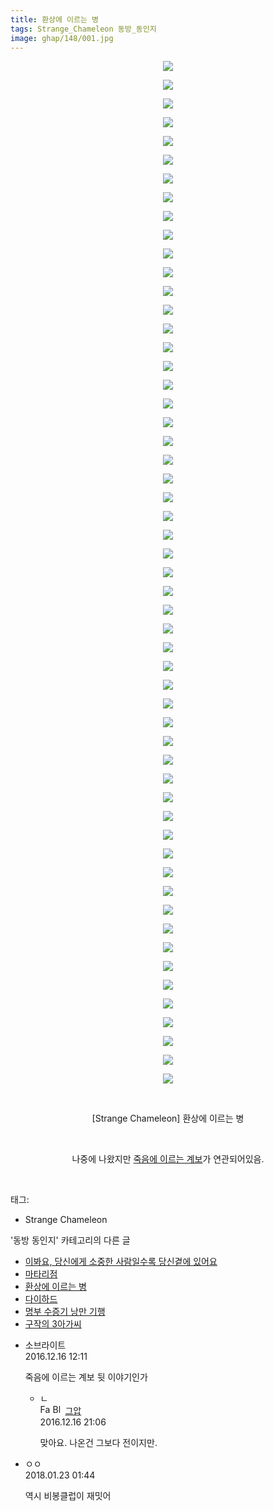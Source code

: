 ```yaml
---
title: 환상에 이르는 병
tags: Strange_Chameleon 동방_동인지
image: ghap/148/001.jpg
---
```

<div class="article">
<p style="text-align: center; clear: none; float: none;"><img src="{{ site.nasurl }}/ghap/148/001.jpg"/></p>
<p style="text-align: center; clear: none; float: none;"><img src="{{ site.nasurl }}/ghap/148/002.jpg"/></p>
<p style="text-align: center; clear: none; float: none;"><img src="{{ site.nasurl }}/ghap/148/003.jpg"/></p>
<p style="text-align: center; clear: none; float: none;"><img src="{{ site.nasurl }}/ghap/148/004.jpg"/></p>
<p style="text-align: center; clear: none; float: none;"><img src="{{ site.nasurl }}/ghap/148/005.jpg"/></p>
<p style="text-align: center; clear: none; float: none;"><img src="{{ site.nasurl }}/ghap/148/006.jpg"/></p>
<p style="text-align: center; clear: none; float: none;"><img src="{{ site.nasurl }}/ghap/148/007.jpg"/></p>
<p style="text-align: center; clear: none; float: none;"><img src="{{ site.nasurl }}/ghap/148/008.jpg"/></p>
<p style="text-align: center; clear: none; float: none;"><img src="{{ site.nasurl }}/ghap/148/009.jpg"/></p>
<p style="text-align: center; clear: none; float: none;"><img src="{{ site.nasurl }}/ghap/148/010.jpg"/></p>
<p style="text-align: center; clear: none; float: none;"><img src="{{ site.nasurl }}/ghap/148/011.jpg"/></p>
<p style="text-align: center; clear: none; float: none;"><img src="{{ site.nasurl }}/ghap/148/012.jpg"/></p>
<p style="text-align: center; clear: none; float: none;"><img src="{{ site.nasurl }}/ghap/148/013.jpg"/></p>
<p style="text-align: center; clear: none; float: none;"><img src="{{ site.nasurl }}/ghap/148/014.jpg"/></p>
<p style="text-align: center; clear: none; float: none;"><img src="{{ site.nasurl }}/ghap/148/015.jpg"/></p>
<p style="text-align: center; clear: none; float: none;"><img src="{{ site.nasurl }}/ghap/148/016.jpg"/></p>
<p style="text-align: center; clear: none; float: none;"><img src="{{ site.nasurl }}/ghap/148/017.jpg"/></p>
<p style="text-align: center; clear: none; float: none;"><img src="{{ site.nasurl }}/ghap/148/018.jpg"/></p>
<p style="text-align: center; clear: none; float: none;"><img src="{{ site.nasurl }}/ghap/148/019.jpg"/></p>
<p style="text-align: center; clear: none; float: none;"><img src="{{ site.nasurl }}/ghap/148/020.jpg"/></p>
<p style="text-align: center; clear: none; float: none;"><img src="{{ site.nasurl }}/ghap/148/021.jpg"/></p>
<p style="text-align: center; clear: none; float: none;"><img src="{{ site.nasurl }}/ghap/148/022.jpg"/></p>
<p style="text-align: center; clear: none; float: none;"><img src="{{ site.nasurl }}/ghap/148/023.jpg"/></p>
<p style="text-align: center; clear: none; float: none;"><img src="{{ site.nasurl }}/ghap/148/024.jpg"/></p>
<p style="text-align: center; clear: none; float: none;"><img src="{{ site.nasurl }}/ghap/148/025.jpg"/></p>
<p style="text-align: center; clear: none; float: none;"><img src="{{ site.nasurl }}/ghap/148/026.jpg"/></p>
<p style="text-align: center; clear: none; float: none;"><img src="{{ site.nasurl }}/ghap/148/027.jpg"/></p>
<p style="text-align: center; clear: none; float: none;"><img src="{{ site.nasurl }}/ghap/148/028.jpg"/></p>
<p style="text-align: center; clear: none; float: none;"><img src="{{ site.nasurl }}/ghap/148/029.jpg"/></p>
<p style="text-align: center; clear: none; float: none;"><img src="{{ site.nasurl }}/ghap/148/030.jpg"/></p>
<p style="text-align: center; clear: none; float: none;"><img src="{{ site.nasurl }}/ghap/148/031.jpg"/></p>
<p style="text-align: center; clear: none; float: none;"><img src="{{ site.nasurl }}/ghap/148/032.jpg"/></p>
<p style="text-align: center; clear: none; float: none;"><img src="{{ site.nasurl }}/ghap/148/033.jpg"/></p>
<p style="text-align: center; clear: none; float: none;"><img src="{{ site.nasurl }}/ghap/148/034.jpg"/></p>
<p style="text-align: center; clear: none; float: none;"><img src="{{ site.nasurl }}/ghap/148/035.jpg"/></p>
<p style="text-align: center; clear: none; float: none;"><img src="{{ site.nasurl }}/ghap/148/036.jpg"/></p>
<p style="text-align: center; clear: none; float: none;"><img src="{{ site.nasurl }}/ghap/148/037.jpg"/></p>
<p style="text-align: center; clear: none; float: none;"><img src="{{ site.nasurl }}/ghap/148/038.jpg"/></p>
<p style="text-align: center; clear: none; float: none;"><img src="{{ site.nasurl }}/ghap/148/039.jpg"/></p>
<p style="text-align: center; clear: none; float: none;"><img src="{{ site.nasurl }}/ghap/148/040.jpg"/></p>
<p style="text-align: center; clear: none; float: none;"><img src="{{ site.nasurl }}/ghap/148/041.jpg"/></p>
<p style="text-align: center; clear: none; float: none;"><img src="{{ site.nasurl }}/ghap/148/042.jpg"/></p>
<p style="text-align: center; clear: none; float: none;"><img src="{{ site.nasurl }}/ghap/148/043.jpg"/></p>
<p style="text-align: center; clear: none; float: none;"><img src="{{ site.nasurl }}/ghap/148/044.jpg"/></p>
<p style="text-align: center; clear: none; float: none;"><img src="{{ site.nasurl }}/ghap/148/045.jpg"/></p>
<p style="text-align: center; clear: none; float: none;"><img src="{{ site.nasurl }}/ghap/148/046.jpg"/></p>
<p style="text-align: center; clear: none; float: none;"><img src="{{ site.nasurl }}/ghap/148/047.jpg"/></p>
<p style="text-align: center; clear: none; float: none;"><img src="{{ site.nasurl }}/ghap/148/048.jpg"/></p>
<p style="text-align: center; clear: none; float: none;"><img src="{{ site.nasurl }}/ghap/148/049.jpg"/></p>
<p style="text-align: center; clear: none; float: none;"><img src="{{ site.nasurl }}/ghap/148/050.jpg"/></p>
<p style="text-align: center; clear: none; float: none;"><img src="{{ site.nasurl }}/ghap/148/051.jpg"/></p>
<p style="text-align: center; clear: none; float: none;"><img src="{{ site.nasurl }}/ghap/148/052.jpg"/></p>
<p style="text-align: center; clear: none; float: none;"><img src="{{ site.nasurl }}/ghap/148/053.jpg"/></p>
<p style="text-align: center; clear: none; float: none;"><img src="{{ site.nasurl }}/ghap/148/054.jpg"/></p>
<p style="text-align: center; clear: none; float: none;"><img src="{{ site.nasurl }}/ghap/148/055.jpg"/></p>
<p style="text-align: center; clear: none; float: none;"><br/></p>
<p style="text-align: center; clear: none; float: none;">[Strange Chameleon] 환상에 이르는 병</p>
<p style="text-align: center; clear: none; float: none;"><br/></p>
<p style="text-align: center; clear: none; float: none;">나중에 나왔지만 <a class="tx-link" href="http://ghaptouhou.tistory.com/1162" target="_blank">죽음에 이르는 계보</a>가 연관되어있음.</p>
<p><br/></p>
</div><div class="tagTrail">
<p>태그: </p>
<ul>
<li>Strange Chameleon</li>
</ul>
</div><div class="another">
<p>'동방 동인지' 카테고리의 다른 글</p>
<ul>
<li><a href="/2016-06-18-ghap_150">이봐요, 당신에게 소중한 사람일수록 당신곁에 있어요</a></li>
<li><a href="/2016-06-18-ghap_149">마타리점</a></li>
<li><a href="/2016-06-18-ghap_148">환상에 이르는 병</a></li>
<li><a href="/2016-06-18-ghap_147">다이하드</a></li>
<li><a href="/2016-06-18-ghap_146">명부 수증기 낭만 기행</a></li>
<li><a href="/2016-06-18-ghap_145">구작의 3아가씨</a></li>
</ul>
</div><div class="cb_module cb_fluid">
<div class="cb_wrt cb_profile">
<div class="comment">
<ul>
<li class="cb_thumb_off" id="comment14871012">
<div class="cb_comment_area">
<div class="cb_info_area">
<div class="cb_section">
<span class="cb_nick_name">소브라이트</span>
</div>
<div class="cb_section">
<span class="cb_date">2016.12.16 12:11 </span>
</div>
</div>
<div class="cb_dsc_comment">
<p class="cb_dsc">
											죽음에 이르는 계보 뒷 이야기인가
										</p>
</div>
<ul>
<li class="cb_thumb_off" id="comment14871458">
<span class="cb_bu_subnode">ㄴ</span>
<div class="cb_comment_area">
<div class="cb_info_area">
<div class="cb_section">
<span class="cb_nick_name"><img alt="Favicon of https://ghaptouhou.tistory.com" height="16" onerror="this.onerror=null;this.parentNode.removeChild(this)" src="https://ghaptouhou.tistory.com/favicon.ico" width="16"/> <img alt="BlogIcon" height="16" onerror="this.parentNode.removeChild(this)" src="https://ghaptouhou.tistory.com/index.gif" width="16"/> <a href="https://ghaptouhou.tistory.com" onclick="return openLinkInNewWindow(this)"> 그압</a><span class="tistoryProfileLayerTrigger" onclick='TistoryProfile.show(event, this, {"title":"\uc800\uae30 \uc774\uac70 \ub098\uc911\uc5d0 \uc218\uc815 \uac00\ub2a5\ud558\ub098\uc694","url":"https:\/\/ghap.tistory.com","nickname":"\uadf8\uc555","items":[]}); return false;'></span></span>
</div>
<div class="cb_section">
<span class="cb_date">2016.12.16 21:06 </span>
</div>
</div>
<div class="cb_dsc_comment">
<p class="cb_dsc">
																맞아요. 나온건 그보다 전이지만.
															</p>
</div>
</div>
</li>
</ul>
</div></li>
<li class="cb_thumb_off" id="comment15180419">
<div class="cb_comment_area">
<div class="cb_info_area">
<div class="cb_section">
<span class="cb_nick_name">ㅇㅇ</span>
</div>
<div class="cb_section">
<span class="cb_date">2018.01.23 01:44 </span>
</div>
</div>
<div class="cb_dsc_comment">
<p class="cb_dsc">
											역시 비봉클럽이 재밋어
										</p>
</div>
</div></li>
</ul>
</div>
</div><!-- commentList close -->
</div>